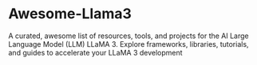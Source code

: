 # Awesome-Llama3
A curated, awesome list of resources, tools, and projects for the AI Large Language Model (LLM) LLaMA 3. Explore frameworks, libraries, tutorials, and guides to accelerate your LLaMA 3 development
